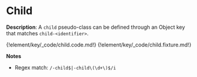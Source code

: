 # Child

__Description__: A `child` pseudo-class can be defined through an Object key that matches `child-<identifier>`.

{!element/key/_code/child.code.md!}
{!element/key/_code/child.fixture.md!}

__Notes__

+ Regex match: `/-child$|-child\(\d+\)$/i`

<div class="cf"></div>
<div class="end"></div>


